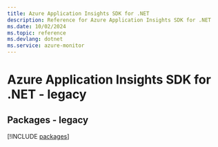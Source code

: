 ```yaml
---
title: Azure Application Insights SDK for .NET
description: Reference for Azure Application Insights SDK for .NET
ms.date: 10/02/2024
ms.topic: reference
ms.devlang: dotnet
ms.service: azure-monitor
---
```

# Azure Application Insights SDK for .NET - legacy
## Packages - legacy
[!INCLUDE [packages](application-insights-index.md)]
